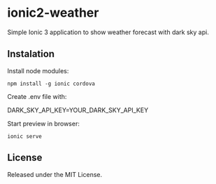 # ionic2-weather

Simple Ionic 3 application to show weather forecast with dark sky api.

## Instalation

Install node modules:

```
npm install -g ionic cordova
```

Create .env file with:

DARK_SKY_API_KEY=YOUR_DARK_SKY_API_KEY

Start preview in browser:

```
ionic serve
```

## License

Released under the MIT License.
